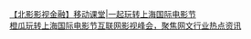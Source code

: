   
[【北影影视金融】移动课堂|一起玩转上海国际电影节](http://www.dianyue.me/archives/176/qbba3u6lry9k63mw/)  
[橙瓜玩转上海国际电影节互联网影视峰会，聚焦网文行业热点资讯](http://www.dianyue.me/archives/100/zbauujk2n7tgn0mx/)